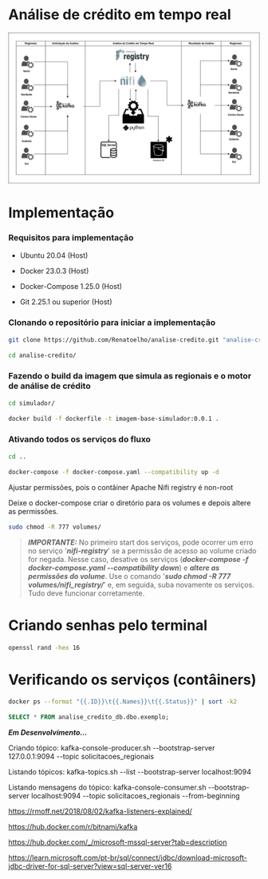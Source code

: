 # Análise de crédito em tempo real

![Análise de Crédito em Tempo Real](simulador/app/docs/analise-credito-em-tempo-real.drawio.png)

# Implementação

### Requisitos para implementação

- Ubuntu 20.04 (Host)

- Docker 23.0.3 (Host)

- Docker-Compose 1.25.0 (Host)

- Git 2.25.1 ou superior (Host)

### Clonando o repositório para iniciar a implementação

```bash
git clone https://github.com/Renatoelho/analise-credito.git "analise-credito"
```

```bash
cd analise-credito/
```


### Fazendo o build da imagem que simula as regionais e o motor de análise de crédito

```bash
cd simulador/
```

```bash
docker build -f dockerfile -t imagem-base-simulador:0.0.1 .
```


### Ativando todos os serviços do fluxo

```bash
cd ..
```

```bash
docker-compose -f docker-compose.yaml --compatibility up -d
```

Ajustar permissões, pois o contâiner Apache Nifi registry é non-root

Deixe o docker-compose criar o diretório para os volumes e depois altere as permissões.

```bash
sudo chmod -R 777 volumes/
```

> ***IMPORTANTE:*** No primeiro start dos serviços, pode ocorrer um erro no serviço '***nifi-registry***' se a permissão de acesso ao volume criado for negada. Nesse caso, desative os serviços (***docker-compose -f docker-compose.yaml --compatibility down***) e ***altere as permissões do volume***. Use o comando '***sudo chmod -R 777 volumes/nifi_registry/***' e, em seguida, suba novamente os serviços. Tudo deve funcionar corretamente.


# Criando senhas pelo terminal

```bash
openssl rand -hex 16
```

# Verificando os serviços (contâiners)

```bash
docker ps --format "{{.ID}}\t{{.Names}}\t{{.Status}}" | sort -k2
```

```SQL
SELECT * FROM analise_credito_db.dbo.exemplo;
```

***Em Desenvolvimento...***


Criando tópico: kafka-console-producer.sh --bootstrap-server 127.0.0.1:9094 --topic solicitacoes_regionais

Listando tópicos: kafka-topics.sh --list --bootstrap-server localhost:9094

Listando mensagens do tópico: kafka-console-consumer.sh --bootstrap-server localhost:9094 --topic solicitacoes_regionais --from-beginning


https://rmoff.net/2018/08/02/kafka-listeners-explained/

https://hub.docker.com/r/bitnami/kafka


https://hub.docker.com/_/microsoft-mssql-server?tab=description

https://learn.microsoft.com/pt-br/sql/connect/jdbc/download-microsoft-jdbc-driver-for-sql-server?view=sql-server-ver16 